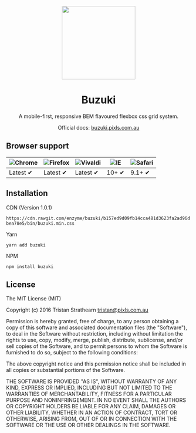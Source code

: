 <div align="center"><img src="https://user-images.githubusercontent.com/2805249/29236167-525af9ce-7f4a-11e7-908b-13a3d46aeea9.png" height="200" /></div>
<h1 align="center">Buzuki</h1>
<p align="center">A mobile-first, responsive BEM flavoured flexbox css grid system.</p>
<p align="center">Official docs: <a href="https://buzuki.pixls.com.au/">buzuki.pixls.com.au</a></p>

## Browser support
![Chrome](https://raw.github.com/alrra/browser-logos/master/src/chrome/chrome_48x48.png) | ![Firefox](https://raw.github.com/alrra/browser-logos/master/src/firefox/firefox_48x48.png) | ![Vivaldi](https://raw.githubusercontent.com/alrra/browser-logos/master/src/vivaldi/vivaldi_48x48.png) | ![IE](https://raw.githubusercontent.com/alrra/browser-logos/master/src/edge/edge_48x48.png) |  ![Safari](https://raw.github.com/alrra/browser-logos/master/src/safari/safari_48x48.png)
--- | --- | --- | --- | --- |
Latest ✔ | Latest ✔ | Latest ✔ | 10+ ✔ | 9.1+ ✔ |

## Installation
CDN (Version 1.0.1)

`https://cdn.rawgit.com/enzyme/buzuki/b157ed9d09fb14cca481d3623fa2ad96dbea78e5/bin/buzuki.min.css`

Yarn

`yarn add buzuki`

NPM

`npm install buzuki`

## License
The MIT License (MIT)

Copyright (c) 2016 Tristan Strathearn <tristan@pixls.com.au>

Permission is hereby granted, free of charge, to any person obtaining a copy
of this software and associated documentation files (the "Software"), to deal
in the Software without restriction, including without limitation the rights
to use, copy, modify, merge, publish, distribute, sublicense, and/or sell
copies of the Software, and to permit persons to whom the Software is
furnished to do so, subject to the following conditions:

The above copyright notice and this permission notice shall be included in all
copies or substantial portions of the Software.

THE SOFTWARE IS PROVIDED "AS IS", WITHOUT WARRANTY OF ANY KIND, EXPRESS OR
IMPLIED, INCLUDING BUT NOT LIMITED TO THE WARRANTIES OF MERCHANTABILITY,
FITNESS FOR A PARTICULAR PURPOSE AND NONINFRINGEMENT. IN NO EVENT SHALL THE
AUTHORS OR COPYRIGHT HOLDERS BE LIABLE FOR ANY CLAIM, DAMAGES OR OTHER
LIABILITY, WHETHER IN AN ACTION OF CONTRACT, TORT OR OTHERWISE, ARISING FROM,
OUT OF OR IN CONNECTION WITH THE SOFTWARE OR THE USE OR OTHER DEALINGS IN THE
SOFTWARE.

